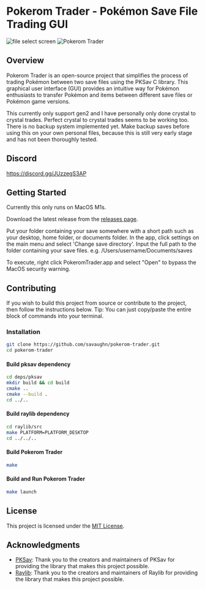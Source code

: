 # Pokerom Trader - Pokémon Save File Trading GUI

![file select screen](https://github.com/savaughn/pokerom-trader/assets/25937456/77095008-ae24-4a1c-9045-5a818d0046ec)
![Pokerom Trader](https://github.com/savaughn/pokerom-trader/assets/25937456/c55aa92e-24ef-4ddf-931c-44c58d384621)

## Overview

Pokerom Trader is an open-source project that simplifies the process of trading Pokémon between two save files using the PKSav C library. This graphical user interface (GUI) provides an intuitive way for Pokémon enthusiasts to transfer Pokémon and items between different save files or Pokémon game versions.

This currently only support gen2 and I have personally only done crystal to crystal trades. Perfect crystal to crystal trades seems to be working too. There is no backup system implemented yet. Make backup saves before using this on your own personal files, because this is still very early stage and has not been thoroughly tested. 

## Discord
https://discord.gg/JUzzegS3AP

## Getting Started
Currently this only runs on MacOS M1s.

Download the latest release from the [releases page](https://github.com/savaughn/pokerom-trader/releases).

Put your folder containing your save somewhere with a short path such as your desktop, home folder, or documents folder.
In the app, click settings on the main menu and select 'Change save directory'. Input the full path to the folder containing your save files.
e.g. /Users/username/Documents/saves

To execute, right click PokeromTrader.app and select "Open" to bypass the MacOS security warning.

## Contributing
If you wish to build this project from source or contribute to the project, then follow the instructions below. Tip: You can just copy/paste the entire block of commands into your terminal.
### Installation

   ```bash
   git clone https://github.com/savaughn/pokerom-trader.git
   cd pokerom-trader
   ```

   #### Build pksav dependency

   ```bash
   cd deps/pksav
   mkdir build && cd build
   cmake ..
   cmake --build .
   cd ../..
   ```

   #### Build raylib dependency

   ```bash
   cd raylib/src
   make PLATFORM=PLATFORM_DESKTOP
   cd ../../..
   ```

   #### Build Pokerom Trader

   ```bash
   make
   ```

   #### Build and Run Pokerom Trader

   ```bash
   make launch
   ```

## License

This project is licensed under the [MIT License](LICENSE).

## Acknowledgments

- [PKSav](https://github.com/ncorgan/pksav): Thank you to the creators and maintainers of PKSav for providing the library that makes this project possible.
- [Raylib](www.github.com/raysan5/raylib): Thank you to the creators and maintainers of Raylib for providing the library that makes this project possible.
